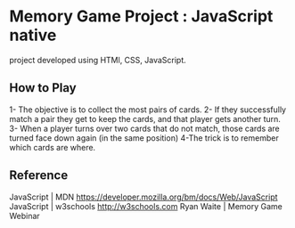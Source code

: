 # Memory Game Project : JavaScript native 

project developed using HTMl, CSS, JavaScript.

## How to Play

1- The objective is to collect the most pairs of cards.
2- If they successfully match a pair they get to keep the cards, and that player gets another turn.
3- When a player turns over two cards that do not match, those cards are turned face down again (in the same position)
4-The trick is to remember which cards are where.


## Reference

JavaScript | MDN https://developer.mozilla.org/bm/docs/Web/JavaScript
JavaScript | w3schools http://w3schools.com
Ryan Waite | Memory Game Webinar

